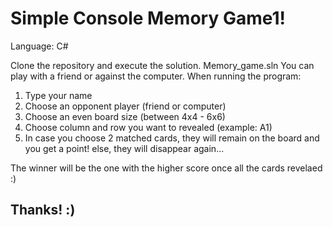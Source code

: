 # Simple Console Memory Game1!

Language: C#

Clone the repository and execute the solution. Memory_game.sln
You can play with a friend or against the computer.
When running the program:
1. Type your name
2. Choose an opponent player (friend or computer)
3. Choose an even board size (between 4x4 - 6x6)
4. Choose column and row you want to revealed (example: A1)
5. In case you choose 2 matched cards, they will remain on the board and you get a point! else, they will disappear again...

The winner will be the one with the higher score once all the cards revelaed :)

## Thanks! :)
